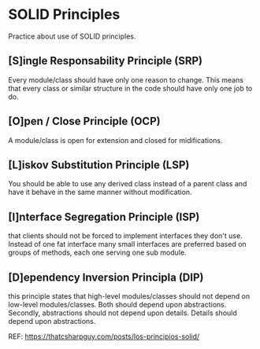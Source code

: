 ﻿# SOLID Principles

Practice about use of SOLID principles.

## [S]ingle Responsability Principle (SRP)

Every module/class should have only one reason to change. This means that every class or similar structure in the code should have only one job to do.

## [O]pen / Close Principle (OCP)

A module/class is open for extension and closed for midifications.

## [L]iskov Substitution Principle (LSP)

You should be able to use any derived class instead of a parent class and have it behave in the same manner without modification.

## [I]nterface Segregation Principle (ISP)

that clients should not be forced to implement interfaces they don't use. Instead of one fat interface many small interfaces are preferred based on groups of methods, each one serving one sub module.

## [D]ependency Inversion Principla (DIP)

this principle states that high-level modules/classes should not depend on low-level modules/classes. Both should depend upon abstractions. Secondly, abstractions should not depend upon details. Details should depend upon abstractions.

REF:
https://thatcsharpguy.com/posts/los-principios-solid/
